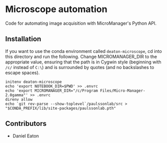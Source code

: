 # Microscope automation

Code for automating image acquisition with MicroManager's Python API.

## Installation
If you want to use the conda environment called `deaton-microscope`, cd into this directory and run the following. Change MICROMANAGER_DIR to the appropriate value, ensuring that the path is in Cygwin style (beginning with `/c/` instead of `C:\`) and is surrounded by quotes (and no backslashes to escape spaces).
```
initenv deaton-microscope
echo 'export NOTEBOOK_DIR=$PWD' >> .envrc
echo 'export MICROMANAGER_DIR="/c/Program Files/Micro-Manager-2.0gamma"' >> .envrc
direnv allow
echo `git rev-parse --show-toplevel`/paulssonlab/src > "$CONDA_PREFIX/lib/site-packages/paulssonlab.pth"
```

## Contributors

- Daniel Eaton
